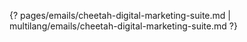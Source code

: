 {? pages/emails/cheetah-digital-marketing-suite.md | multilang/emails/cheetah-digital-marketing-suite.md ?}
